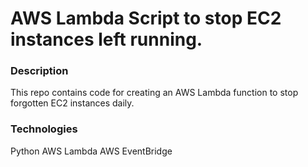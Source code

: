 # AWS Lambda Script to stop EC2 instances left running.

### Description
This repo contains code for creating an AWS Lambda function to stop forgotten EC2 instances daily.

### Technologies
Python
AWS Lambda
AWS EventBridge


